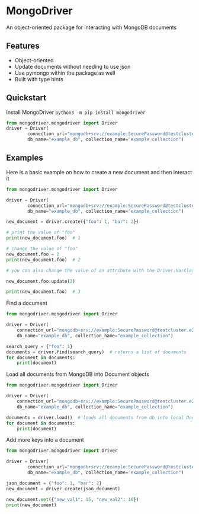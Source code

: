 # MongoDriver

An object-oriented package for interacting with MongoDB documents



Features
--------

* Object-oriented
* Update documents without needing to use json
* Use pymongo within the package as well
* Built with type hints


Quickstart
----------

Install MongoDriver
`python3 -m pip install mongodriver`

```python
from mongodriver.mongodriver import Driver
driver = Driver(
        connection_url="mongodb+srv://example:SecurePassword@testcluster.e2lhq.mongodb.net/myFirstDatabase?retryWrites=true&w=majority",
        db_name="example_db", collection_name="example_collection")
```
   
Examples
----------
Here is a basic example on how to create a new document and then interact it

```python
from mongodriver.mongodriver import Driver

driver = Driver(
        connection_url="mongodb+srv://example:SecurePassword@testcluster.e2lhq.mongodb.net/myFirstDatabase?retryWrites=true&w=majority",
        db_name="example_db", collection_name="example_collection")

new_document = driver.create({"foo": 1, "bar": 2})

# print the value of "foo"
print(new_document.foo)  # 1

# change the value of "foo"
new_document.foo = 2
print(new_document.foo)  # 2

# you can also change the value of an attribute with the Driver.VarClass.update() method

new_document.foo.update(3)

print(new_document.foo)  # 3
```

Find a document
```python
from mongodriver.mongodriver import Driver

driver = Driver(
    connection_url="mongodb+srv://example:SecurePassword@testcluster.e2lhq.mongodb.net/myFirstDatabase?retryWrites=true&w=majority",
    db_name="example_db", collection_name="example_collection")

search_query = {"foo": 1}
documents = driver.find(search_query)  # returns a list of documents
for document in documents:
    print(document)
```

Load all documents from MongoDB into Document objects
```python
from mongodriver.mongodriver import Driver

driver = Driver(
    connection_url="mongodb+srv://example:SecurePassword@testcluster.e2lhq.mongodb.net/myFirstDatabase?retryWrites=true&w=majority",
    db_name="example_db", collection_name="example_collection")

documents = driver.load()  # loads all documents from db into local Document objects
for document in documents:
    print(document)
```

Add more keys into a document
```python
from mongodriver.mongodriver import Driver

driver = Driver(
        connection_url="mongodb+srv://example:SecurePassword@testcluster.e2lhq.mongodb.net/myFirstDatabase?retryWrites=true&w=majority",
        db_name="example_db", collection_name="example_collection")

json_document = {"foo": 1, "bar": 2}
new_document = driver.create(json_document)

new_document.set({"new_val1": 15, "new_val2": 10})
print(new_document) 

```